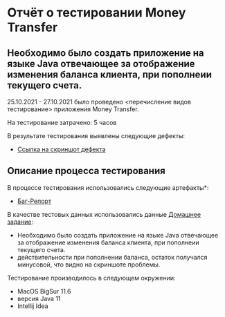 # Отчёт о тестировании Money Transfer

## Необходимо было создать приложение на языке Java отвечающее за отображение изменения баланса клиента, при пополнеии текущего счета.

25.10.2021 - 27.10.2021 было проведено <перечисление видов тестирование> приложения Money Transfer.

На тестирование затрачено: 5 часов

В результате тестирования выявлены следующие дефекты:
* [Ссылка на скриншот дефекта](https://prnt.sc/1xd3gp7)


## Описание процесса тестирования

В процессе тестирования использовались следующие артефакты*:
* [Баг-Репорт](https://github.com/AlisaChernysheva/1.1_Java/issues/1#issue-1036268739)




В качестве тестовых данных использовались данные [Домашнее задание](https://github.com/netology-code/javaqa-homeworks/blob/master/intro/MERGED.md):
* Необходимо было создать приложение на языке Java отвечающее за отображение изменения баланса клиента, при пополнеии текущего счета.
*  действительности при пополнении баланса, остаток получался минусовой, что видно на скриншоте проблемы.


Тестирование производилось в следующем окружении:
* MacOS BigSur 11.6
* версия Java 11
* Intellij Idea
